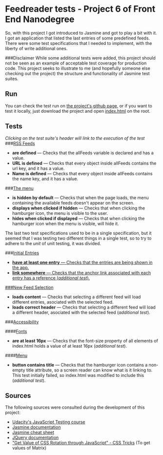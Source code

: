 # Feedreader tests - Project 6 of Front End Nanodegree
So, with this project I got introduced to Jasmine and got to play a bit with it.
I got an application that listed the last entries of some predefined feeds. There were some test specifications that I needed to implement, with the liberty of write additional ones.

###Disclaimer
While some additional tests were added, this project should not be seen as an example of acceptable test coverage for production code. This project seeks to illustrate to me (and hopefully someone else checking out the project) the structure and functionality of Jasmine test suites.

## Run
You can check the test run on <a href="https://veritoleon.github.io/feedreader">the project's github page</a>, or if you want to test it locally, just download the project and open <a href="https://github.com/VeritoLeon/feedreader/blob/master/index.html">index.html</a> on the root.

## Tests
_Clicking on the test suite's header will link to the execution of the test_
###<a href="">RSS Feeds</a>
* **are defined** — Checks that the allFeeds variable is declared and has a value.
* **URL is defined** — Checks that every object inside allFeeds contains the url key, and it has a value.
* **Name is defined** — Checks that every object inside allFeeds contains the name key, and it has a value.

###<a href="">The menu</a>
* **is hidden by default** — Checks that when the page loads, the menu containing the available feeds doesn't appear on the screen.
* **displays when clicked if hidden** — Checks that when clicking the hamburger icon, the menu is visible to the user.
* **hides when clicked if displayed** — Checks that when clicking the hamburger icon when the menu is visible, will hide it.

The last two test specifications used to be in a single specification, but it seemed that I was testing two different things in a single test, so to try to adhere to the _unit_ of unit testing, it was divided.

###<a href="">Initial Entries
* **have at least one entry** — Checks that the entries are being shown in the app.
* **link somewhere** — Checks that the anchor link associated with each entry has a reference (_additional test_).

###<a href="">New Feed Selection</a>
* **loads content** — Checks that selecting a different feed will load different entries, asociated with the selected feed.
* **loads correct header** — Checks that selecting a different feed will load a different header, asociated with the selected feed (_additional test_).

###<a href="">Accessibility</a>

####<a href="">Fonts</a>
* **are at least 16px** — Checks that the font-size property of all elements of index.html holds a value of at least 16px (_additional test_).

####<a href="">Menu</a>
* **button contains title** — Checks that the hamburger icon contains a non-empty title attribute, so a screen reader can know what is it linking to. This test initially failed, so index.html was modified to include this (_additional test_).


## Sources

The following sources were consulted during the development of this project:
* <a href="https://www.udacity.com/course/ud549">Udacity's JavaScript Testing course</a>
* <a href="http://jasmine.github.io/2.0/introduction.html">Jasmine documentation</a>
* <a href="http://www.cheatography.com/citguy/cheat-sheets/jasmine-js-testing/">Jasmine cheat sheet</a>
* <a href="http://api.jquery.com/css/">JQuery documentation</a>
* <a href="https://css-tricks.com/get-value-of-css-rotation-through-javascript/">"Get Value of CSS Rotation through JavaScript" - CSS Tricks</a> (To get values of Matrix)
